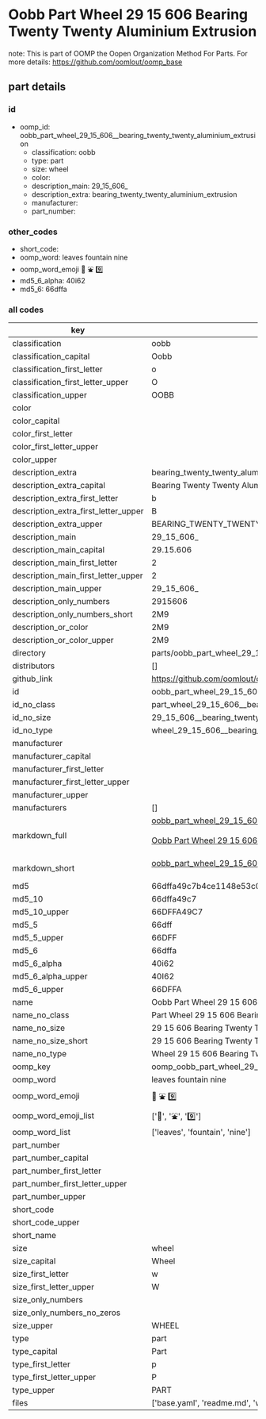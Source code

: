 # Oobb Part Wheel 29 15 606  Bearing Twenty Twenty Aluminium Extrusion  

note: This is part of OOMP the Oopen Organization Method For Parts. For more details: https://github.com/oomlout/oomp_base

##  part details





### id
* oomp_id: oobb_part_wheel_29_15_606__bearing_twenty_twenty_aluminium_extrusion
  * classification: oobb
  * type: part
  * size: wheel
  * color: 
  * description_main: 29_15_606_
  * description_extra: bearing_twenty_twenty_aluminium_extrusion
  * manufacturer: 
  * part_number: 

### other_codes
* short_code: 
* oomp_word: leaves fountain nine
* oomp_word_emoji :leaves: :fountain: :nine:
* md5_6_alpha: 40i62
* md5_6: 66dffa

### all codes 
| key | value |  
| --- | --- |  
| classification | oobb |  
| classification_capital | Oobb |  
| classification_first_letter | o |  
| classification_first_letter_upper | O |  
| classification_upper | OOBB |  
| color |  |  
| color_capital |  |  
| color_first_letter |  |  
| color_first_letter_upper |  |  
| color_upper |  |  
| description_extra | bearing_twenty_twenty_aluminium_extrusion |  
| description_extra_capital | Bearing Twenty Twenty Aluminium Extrusion |  
| description_extra_first_letter | b |  
| description_extra_first_letter_upper | B |  
| description_extra_upper | BEARING_TWENTY_TWENTY_ALUMINIUM_EXTRUSION |  
| description_main | 29_15_606_ |  
| description_main_capital | 29.15.606  |  
| description_main_first_letter | 2 |  
| description_main_first_letter_upper | 2 |  
| description_main_upper | 29_15_606_ |  
| description_only_numbers | 2915606 |  
| description_only_numbers_short | 2M9 |  
| description_or_color | 2M9 |  
| description_or_color_upper | 2M9 |  
| directory | parts/oobb_part_wheel_29_15_606__bearing_twenty_twenty_aluminium_extrusion |  
| distributors | [] |  
| github_link | https://github.com/oomlout/oomlout_oomp_part_src/tree/main/parts/oobb_part_wheel_29_15_606__bearing_twenty_twenty_aluminium_extrusion/working |  
| id | oobb_part_wheel_29_15_606__bearing_twenty_twenty_aluminium_extrusion |  
| id_no_class | part_wheel_29_15_606__bearing_twenty_twenty_aluminium_extrusion |  
| id_no_size | 29_15_606__bearing_twenty_twenty_aluminium_extrusion |  
| id_no_type | wheel_29_15_606__bearing_twenty_twenty_aluminium_extrusion |  
| manufacturer |  |  
| manufacturer_capital |  |  
| manufacturer_first_letter |  |  
| manufacturer_first_letter_upper |  |  
| manufacturer_upper |  |  
| manufacturers | [] |  
| markdown_full | [oobb_part_wheel_29_15_606__bearing_twenty_twenty_aluminium_extrusion](https://github.com/oomlout/oomlout_oomp_part_src/tree/main/parts/oobb_part_wheel_29_15_606__bearing_twenty_twenty_aluminium_extrusion/working)<br>[](https://github.com/oomlout/oomlout_oomp_part_src/tree/main/parts/oobb_part_wheel_29_15_606__bearing_twenty_twenty_aluminium_extrusion/working)<br>[Oobb Part Wheel 29 15 606  Bearing Twenty Twenty Aluminium Extrusion](https://github.com/oomlout/oomlout_oomp_part_src/tree/main/parts/oobb_part_wheel_29_15_606__bearing_twenty_twenty_aluminium_extrusion/working)<br><br> |  
| markdown_short | [oobb_part_wheel_29_15_606__bearing_twenty_twenty_aluminium_extrusion](https://github.com/oomlout/oomlout_oomp_part_src/tree/main/parts/oobb_part_wheel_29_15_606__bearing_twenty_twenty_aluminium_extrusion/working)<br><br> |  
| md5 | 66dffa49c7b4ce1148e53c028ce3fff8 |  
| md5_10 | 66dffa49c7 |  
| md5_10_upper | 66DFFA49C7 |  
| md5_5 | 66dff |  
| md5_5_upper | 66DFF |  
| md5_6 | 66dffa |  
| md5_6_alpha | 40i62 |  
| md5_6_alpha_upper | 40I62 |  
| md5_6_upper | 66DFFA |  
| name | Oobb Part Wheel 29 15 606  Bearing Twenty Twenty Aluminium Extrusion |  
| name_no_class | Part Wheel 29 15 606  Bearing Twenty Twenty Aluminium Extrusion |  
| name_no_size | 29 15 606  Bearing Twenty Twenty Aluminium Extrusion |  
| name_no_size_short | 29 15 606  Bearing Twenty Twenty Aluminium Extrusion |  
| name_no_type | Wheel 29 15 606  Bearing Twenty Twenty Aluminium Extrusion |  
| oomp_key | oomp_oobb_part_wheel_29_15_606__bearing_twenty_twenty_aluminium_extrusion |  
| oomp_word | leaves fountain nine |  
| oomp_word_emoji | :leaves: :fountain: :nine: |  
| oomp_word_emoji_list | [':leaves:', ':fountain:', ':nine:'] |  
| oomp_word_list | ['leaves', 'fountain', 'nine'] |  
| part_number |  |  
| part_number_capital |  |  
| part_number_first_letter |  |  
| part_number_first_letter_upper |  |  
| part_number_upper |  |  
| short_code |  |  
| short_code_upper |  |  
| short_name |  |  
| size | wheel |  
| size_capital | Wheel |  
| size_first_letter | w |  
| size_first_letter_upper | W |  
| size_only_numbers |  |  
| size_only_numbers_no_zeros |  |  
| size_upper | WHEEL |  
| type | part |  
| type_capital | Part |  
| type_first_letter | p |  
| type_first_letter_upper | P |  
| type_upper | PART |  
| files | ['base.yaml', 'readme.md', 'working.json', 'working.yaml'] |  
